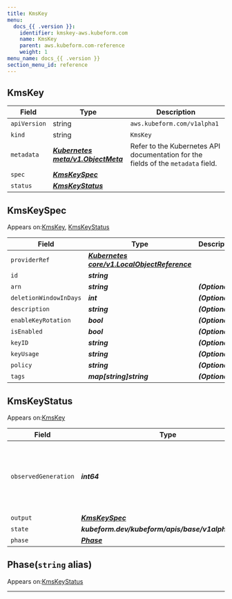 ```yaml
---
title: KmsKey
menu:
  docs_{{ .version }}:
    identifier: kmskey-aws.kubeform.com
    name: KmsKey
    parent: aws.kubeform.com-reference
    weight: 1
menu_name: docs_{{ .version }}
section_menu_id: reference
---
```


## KmsKey
| Field | Type | Description |
| ------ | ----- | ----------- |
| `apiVersion` | string | `aws.kubeform.com/v1alpha1` |
|    `kind` | string | `KmsKey` |
| `metadata` | ***[Kubernetes meta/v1.ObjectMeta](https://kubernetes.io/docs/reference/generated/kubernetes-api/v1.13/#objectmeta-v1-meta)***|Refer to the Kubernetes API documentation for the fields of the `metadata` field.|
| `spec` | ***[KmsKeySpec](#kmskeyspec)***||
| `status` | ***[KmsKeyStatus](#kmskeystatus)***||
## KmsKeySpec

Appears on:[KmsKey](#kmskey), [KmsKeyStatus](#kmskeystatus)

| Field | Type | Description |
| ------ | ----- | ----------- |
| `providerRef` | ***[Kubernetes core/v1.LocalObjectReference](https://kubernetes.io/docs/reference/generated/kubernetes-api/v1.13/#localobjectreference-v1-core)***||
| `id` | ***string***||
| `arn` | ***string***| ***(Optional)*** |
| `deletionWindowInDays` | ***int***| ***(Optional)*** |
| `description` | ***string***| ***(Optional)*** |
| `enableKeyRotation` | ***bool***| ***(Optional)*** |
| `isEnabled` | ***bool***| ***(Optional)*** |
| `keyID` | ***string***| ***(Optional)*** |
| `keyUsage` | ***string***| ***(Optional)*** |
| `policy` | ***string***| ***(Optional)*** |
| `tags` | ***map[string]string***| ***(Optional)*** |
## KmsKeyStatus

Appears on:[KmsKey](#kmskey)

| Field | Type | Description |
| ------ | ----- | ----------- |
| `observedGeneration` | ***int64***| ***(Optional)*** Resource generation, which is updated on mutation by the API Server.|
| `output` | ***[KmsKeySpec](#kmskeyspec)***| ***(Optional)*** |
| `state` | ***kubeform.dev/kubeform/apis/base/v1alpha1.State***| ***(Optional)*** |
| `phase` | ***[Phase](#phase)***| ***(Optional)*** |
## Phase(`string` alias)

Appears on:[KmsKeyStatus](#kmskeystatus)

---
